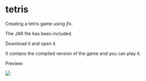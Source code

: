 # tetris
Creating a tetris game using jfx.


The JAR file has been included.


Download it and open it.


It contans the compiled version of the game and you can play it.

Preview:

<img src="https://github.com/chandran-jr/tetris/blob/master/tertrs.PNG">
